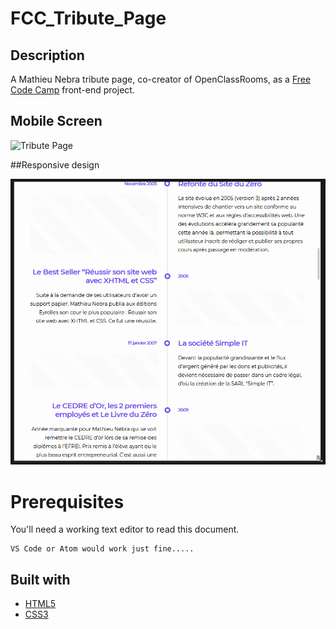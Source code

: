 # FCC_Tribute_Page
## Description
A Mathieu Nebra tribute page, co-creator of OpenClassRooms, as a [Free Code Camp](https://www.freecodecamp.org/learn/responsive-web-design/responsive-web-design-projects/build-a-tribute-page) front-end project.

## Mobile Screen

![Tribute Page](./art/tribute_page_iPhoneXS.gif)


##Responsive design

![Tribute Page Responsive](./art/tribute_page_responsive.gif)

# Prerequisites
You'll need a working text editor to read this document.

```
VS Code or Atom would work just fine.....
```

## Built with
- [HTML5](https://developer.mozilla.org/es/docs/HTML/HTML5)
- [CSS3](https://developer.mozilla.org/en-US/docs/Archive/CSS3)
